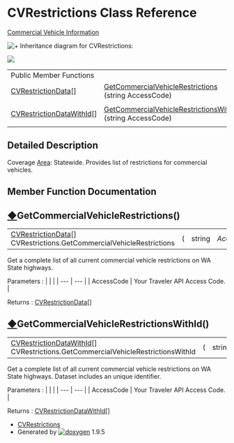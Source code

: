 # CVRestrictions Class Reference

[Commercial Vehicle Information](group___commercial_vehicle.html)

![+](closed.png) Inheritance diagram for CVRestrictions:

![](class_c_v_restrictions.png)

|  |  |
| --- | --- |
| Public Member Functions | |
| [CVRestrictionData](class_c_v_restriction_data.html)[] | [GetCommercialVehicleRestrictions](class_c_v_restrictions.html#a4313b63665cd9bf184dcb8cc6af26126) (string AccessCode) |
|  | |
| [CVRestrictionDataWithId](class_c_v_restriction_data_with_id.html)[] | [GetCommercialVehicleRestrictionsWithId](class_c_v_restrictions.html#a302f4894559a2e6af77a7a5f90fcc9db) (string AccessCode) |
|  | |

## Detailed Description

Coverage [Area](class_area.html "List of map areas available for traffic alert queries"): Statewide. Provides list of restrictions for commercial vehicles.

## Member Function Documentation

## [◆](#a4313b63665cd9bf184dcb8cc6af26126)GetCommercialVehicleRestrictions()

|  |  |  |  |  |  |
| --- | --- | --- | --- | --- | --- |
| [CVRestrictionData](class_c_v_restriction_data.html)[] CVRestrictions.GetCommercialVehicleRestrictions | ( | string | *AccessCode* | ) |  |

Get a complete list of all current commercial vehicle restrictions on WA State highways.

Parameters
:   |  |  |
    | --- | --- |
    | AccessCode | Your Traveler API Access Code. |

Returns
:   [CVRestrictionData](class_c_v_restriction_data.html "Represents a Commercial Vehicle Restriction")[]

## [◆](#a302f4894559a2e6af77a7a5f90fcc9db)GetCommercialVehicleRestrictionsWithId()

|  |  |  |  |  |  |
| --- | --- | --- | --- | --- | --- |
| [CVRestrictionDataWithId](class_c_v_restriction_data_with_id.html)[] CVRestrictions.GetCommercialVehicleRestrictionsWithId | ( | string | *AccessCode* | ) |  |

Get a complete list of all current commercial vehicle restrictions on WA State highways. Dataset includes an unique identifier.

Parameters
:   |  |  |
    | --- | --- |
    | AccessCode | Your Traveler API Access Code. |

Returns
:   [CVRestrictionDataWithId](class_c_v_restriction_data_with_id.html "Represents a Commercial Vehicle Restriction, includes an unique identifier")[]

* [CVRestrictions](class_c_v_restrictions.html)
* Generated by [![doxygen](doxygen.svg)](https://www.doxygen.org/index.html) 1.9.5


